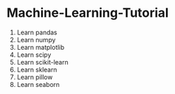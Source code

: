 # Machine-Learning-Tutorial

1. Learn pandas
2. Learn numpy
3. Learn matplotlib
4. Learn scipy
5. Learn scikit-learn
6. Learn sklearn
7. Learn pillow
8. Learn seaborn
